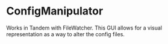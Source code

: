 # ConfigManipulator
 Works in Tandem with FileWatcher. This GUI allows for a visual representation as a way to alter the config files.
